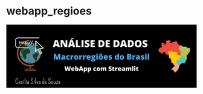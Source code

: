 # webapp_regioes

![capa](https://github.com/cecellhax/webapp_regioes/blob/main/20210428_134308_0000.png)
